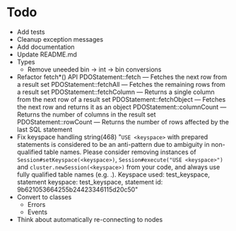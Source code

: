 Todo
=====

* Add tests
* Cleanup exception messages
* Add documentation
* Update README.md
* Types
  + Remove uneeded bin -> int -> bin conversions
* Refactor fetch*() API
  PDOStatement::fetch — Fetches the next row from a result set
  PDOStatement::fetchAll — Fetches the remaining rows from a result set
  PDOStatement::fetchColumn — Returns a single column from the next row of a result set
  PDOStatement::fetchObject — Fetches the next row and returns it as an object
  PDOStatement::columnCount — Returns the number of columns in the result set
  PDOStatement::rowCount — Returns the number of rows affected by the last SQL statement
* Fix keyspace handling
    string(468) "`USE <keyspace>` with prepared statements is considered to be an anti-pattern due to ambiguity in non-qualified table names. Please consider removing instances of `Session#setKeyspace(<keyspace>)`, `Session#execute("USE <keyspace>")` and `cluster.newSession(<keyspace>)` from your code, and always use fully qualified table names (e.g. <keyspace>.<table>). Keyspace used: test_keyspace, statement keyspace: test_keyspace, statement id: 9b621053664255b24423346115d20c50"
* Convert to classes
  + Errors
  + Events
* Think about automatically re-connecting to nodes
